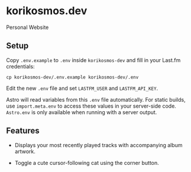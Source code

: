 # korikosmos.dev
Personal Website

## Setup

Copy `.env.example` to `.env` inside `korikosmos-dev` and fill in your Last.fm credentials:

```
cp korikosmos-dev/.env.example korikosmos-dev/.env
```

Edit the new `.env` file and set `LASTFM_USER` and `LASTFM_API_KEY`.

Astro will read variables from this `.env` file automatically. For static
builds, use `import.meta.env` to access these values in your server-side code.
`Astro.env` is only available when running with a server output.

## Features

- Displays your most recently played tracks with accompanying album artwork.

- Toggle a cute cursor-following cat using the corner button.
